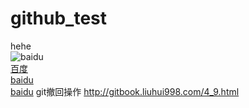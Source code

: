# github_test
hehe  
![baidu](http://www.baidu.com/img/bdlogo.gif "百度logo")  
[百度](http://www.baidu.com/img/bdlogo.gif　"百度")   
[baidu](http://www.baidu.com/img/bdlogo.gif "百度logo")  
[baidu](http://www.baidu.com/img/bdlogo.gif "百度")
git撤回操作
http://gitbook.liuhui998.com/4_9.html

